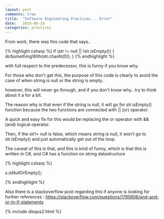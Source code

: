```yaml
---
layout: post
comments: true
title:  "Software Engineering Practices... Error"
date:   2018-06-29
categories: practices
---
```


From work, there was this code that says..

{% highlight csharp %}
if (str != null || !str.isEmpty()) {
  doSomethingWith(str.charAt(0));
}
{% endhighlight %}

with full respect to the predecessor, this is funny if you know why.

For those who don't get this, the purpose of this code  is clearly to avoid the case of 
when string is null or the string is empty.. 

however, this will never go through, and if you don't know why.. 
try to think about it a for a bit.

The reason why is that even if the string is null, it will go for str.isEmpty()
function because the two functions are connected with || (or)  operator.

A quick and easy fix for this would be replacing the or operator 
with && (and) logical operator. 

Then, if the str!= null is false, which means string is null,
it won't go to str.IsEmpty() and just automatically get out of the loop.

The caveat of this is that,
and this is kind of funny, 
which is that this is written in C#,
and C# has a function on string datastructure

{% highlight csharp %}

s.isNullOrEmpty();

{% endhighlight %}

Also there is a stackoverflow post regarding this if anyone 
is looking for further references : 
https://stackoverflow.com/questions/1795808/and-and-or-in-if-statements


{% include disqus2.html %}